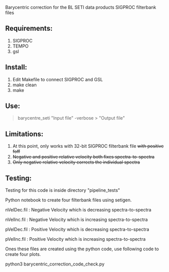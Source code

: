 Barycentric correction for the BL SETI data products SIGPROC filterbank files

Requirements:
-----------------
1. SIGPROC
2. TEMPO
3. gsl


Install:
------------------
1. Edit Makefile to connect SIGPROC and GSL
2. make clean
3. make

Use:
-----------------
> barycentre_seti "Input file" -verbose > "Output file"

Limitations:
-----------------
1. At this point, only works with 32-bit SIGPROC filterbank file ~~with positive foff~~
2. ~~Negative and positive relative velocity both fixes spectra-to-spectra~~
3. ~~Only negative relative velocity corrects the individual spectra~~
 
Testing:
-----------------
Testing for this code is inside directory "pipeline_tests"

Python notebook to create four filterbank files using setigen. 

nVelDec.fil : Negative Velocity which is decreasing spectra-to-spectra

nVelInc.fil : Negative Velocity which is increasing spectra-to-spectra

pVelDec.fil : Positive Velocity which is decreasing spectra-to-spectra

pVelInc.fil : Positive Velocity which is increasing spectra-to-spectra 

Ones these files are created using the python code, use following code to create four plots.

python3 barycentric_correction_code_check.py 



